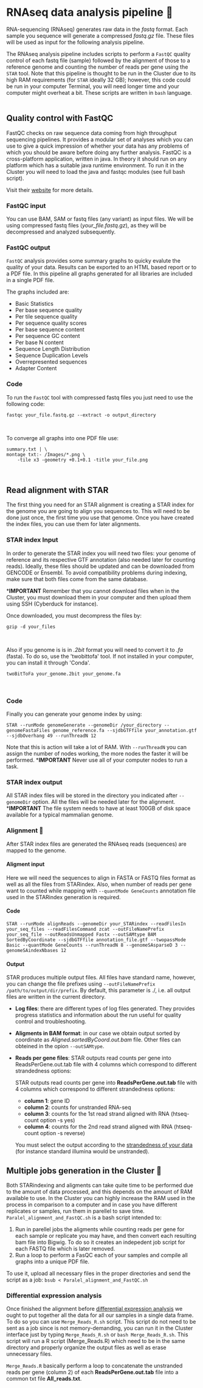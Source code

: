 # RNAseq data analysis pipeline :dna:

RNA-sequencing (RNAseq) generates raw data in the _fastq_ format. Each sample you sequence will generate a compressed _fastq.gz_ file. These files will be used as input for the following analysis pipeline.

The RNAseq analysis pipeline includes scripts to perform a `FastQC` quality control of each fastq file (sample) followed by the alignment of those to a reference genome and counting the number of reads per gene using the `STAR` tool. Note that this pipeline is thought to be run in the Cluster due to its high RAM requirements (for `STAR` ideally 32 GB); however, this code could be run in your computer Terminal, you will need longer time and your computer might overheat a bit. These scripts are written in `bash` language.  
</br>

## Quality control with FastQC
FastQC checks on raw sequence data coming from high throughput sequencing pipelines. It provides a modular set of analyses which you can use to give a quick impression of whether your data has any problems of which you should be aware before doing any further analysis. FastQC is a cross-platform application, written in java. In theory it should run on any platform which has a suitable java runtime environment. To run it in the Cluster you will need to load the java and fastqc modules (see full bash script).

Visit their [website](https://www.bioinformatics.babraham.ac.uk/projects/fastqc/) for more details.

### FastQC input
You can use BAM, SAM or fastq files (any variant) as input files. We will be using compressed fastq files (_your_file.fastq.gz_), as they will be decompressed and analyzed subsequently.

### FastQC output
`FastQC` analysis provides some summary graphs to quicky evalute the quality of your data. Results can be exported to an HTML based report or to a PDF file. In this pipeline all graphs generated for all libraries are included in a single PDF file.

The graphs included are:
* Basic Statistics
* Per base sequence quality
* Per tile sequence quality
* Per sequence quality scores
* Per base sequence content
* Per sequence GC content
* Per base N content
* Sequence Length Distribution
* Sequence Duplication Levels
* Overrepresented sequences
* Adapter Content

### Code
To run the `FastQC` tool with compressed fastq files you just need to use the following code:

````
fastqc your_file.fastq.gz --extract -o output_directory
````
</br>

To converge all graphs into one PDF file use:

````
summary.txt | \
montage txt:- /Images/*.png \
	-tile x3 -geometry +0.1+0.1 -title your_file.png
````
</br>

## Read alignment with STAR
The first thing you need for an STAR alignment is creating a STAR index for the genome you are going to align you sequences to. This will need to be done just once, the first time you use that genome. Once you have created the index files, you can use them for later alignments. 

### STAR index Input
In order to generate the STAR index you will need two files: your genome of reference and its respective GTF annotation (also needed later for counting reads). Ideally, these files should be updated and can be downloaded from GENCODE or Ensembl. To avoid compatibility problems during indexing, make sure that both files come from the same database.

***IMPORTANT** Remember that you cannot download files when in the Cluster, you must download them in your computer and then upload them using SSH (Cyberduck for instance). 

Once downloaded, you must decompress the files by:
````
gzip -d your_files
````
</br>

Also if you genome is is in _.2bit_ format you will need to convert it to _.fa_ (fasta). To do so, use the 'twobittofa' tool. If not installed in your computer, you can install it through 'Conda'.
````
twoBitToFa your_genome.2bit your_genome.fa
````
</br>

### Code
Finally you can generate your genome index by using:

````
STAR --runMode genomeGenerate --genomeDir /your_directory --genomeFastaFiles genome_reference.fa --sjdbGTFfile your_annotation.gtf --sjdbOverhang 49 --runThreadN 12
````
Note that this is action will take a lot of RAM. With `--runThreadN` you can assign the number of nodes working, the more nodes the faster it will be performed.
***IMPORTANT** Never use all of your computer nodes to run a task.

### STAR index output
All STAR index files will be stored in the directory you indicated after `--genomeDir` option. All the files will be needed later for the alignment. 
***IMPORTANT** The file system needs to have at least 100GB of disk space available for a typical mammalian genome.
</br>

### Alignment :train:
After STAR index files are generated the RNAseq reads (sequences) are mapped to the genome.

#### Aligment input
Here we will need the sequences to align in FASTA or FASTQ files format as well as all the files from STARindex. Also, when number of reads per gene want to counted while mapping with `--quantMode GeneCounts` annotation file used in the STARindex generation is required.

#### Code
````
STAR --runMode alignReads --genomeDir your_STARindex --readFilesIn your_seq_files --readFilesCommand zcat --outFileNamePrefix your_seq_file --outReadsUnmapped Fastx --outSAMtype BAM SortedByCoordinate --sjdbGTFfile annotation_file.gtf --twopassMode Basic --quantMode GeneCounts --runThreadN 8 --genomeSAsparseD 3 --genomeSAindexNbases 12
````

#### Output
STAR produces multiple output files. All files have standard name, however, you can change the file prefixes using `--outFileNamePrefix /path/to/output/dir/prefix`. By default, this parameter is ./, i.e. all output files are written in the current directory.

* **Log files**: there are different types of log files generated. They provides progress statistics and information about the run useful for quality control and troubleshooting.
* **Aligments in BAM format**: in our case we obtain output sorted by coordinate as *Aligned.sortedByCoord.out.bam* file. Other files can obteined in the opion `--outSAMtype`.
* **Reads per gene files**: STAR outputs read counts per gene into
ReadsPerGene.out.tab file with 4 columns which correspond to different strandedness options:

    STAR outputs read counts per gene into
**ReadsPerGene.out.tab** file with 4 columns which correspond to different strandedness options:
    * **column 1**: gene ID
    * **column 2**: counts for unstranded RNA-seq
    * **column 3**: counts for the 1st read strand aligned with RNA (htseq-count option -s yes)
    * **column 4**: counts for the 2nd read strand aligned with RNA (htseq-count option -s reverse)

    You must select the output according to the [strandedness of your data](http://onetipperday.sterding.com/2012/07/how-to-tell-which-library-type-to-use.html?showComment=1522859906203#c7586510008202176571) (for instance standard illumina would be unstranded).
    
## Multiple jobs generation in the Cluster :two_women_holding_hands:
Both STARindexing and aligments can take quite time to be performed due to the amount of data processed, and this depends on the amount of RAM available to use. In the Cluster you can highly increase the RAM used in the process in comparison to a computer and in case you have different replicates or samples, run them in parellel to save time. `Paralel_alignment_and_FastQC.sh` is a bash script intended to:
1. Run in parellel jobs the aligments while counting reads per gene for each sample or replicate you may have, and then convert each resulting bam file into Bigwig. To do so it creates an indepedent job script for each FASTQ file which is later removed.
2. Run a loop to perform a FasQC each of your samples and compile all graphs into a unique PDF file.

To use it, upload all necessary files in the proper directories and send the script as a job: `bsub < Paralel_alignment_and_FastQC.sh`

### Differential expression analysis

Once finished the alignment before [differential expression analysis](https://github.com/patriciasolesanchez/PSlab/tree/master/DE_analysis_RNAseq) we ought to put together all the data for all our samples in a single data frame. To do so you can use `Merge_Reads_R.sh` script. This script do not need to be sent as a job since is not memory-demanding, you can run it in the Cluster interface just by typing `Merge_Reads_R.sh` or `bash Merge_Reads_R.sh`. This script will run a R script (Merge_Reads.R) which need to be in the same directory and properly organize the output files as well as erase unnecessary files.

`Merge_Reads.R` basically perform a loop to concatenate the unstranded reads per gene (column 2) of each **ReadsPerGene.out.tab** file into a common txt file **All_reads.txt**.

